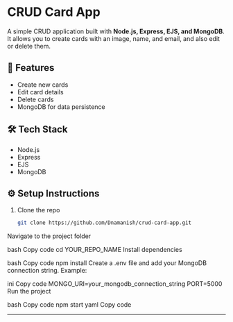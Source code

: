 # CRUD Card App

A simple CRUD application built with **Node.js, Express, EJS, and MongoDB**.  
It allows you to create cards with an image, name, and email, and also edit or delete them.

## 🚀 Features
- Create new cards
- Edit card details
- Delete cards
- MongoDB for data persistence

## 🛠 Tech Stack
- Node.js
- Express
- EJS
- MongoDB

## ⚙️ Setup Instructions
1. Clone the repo  
   ```bash
   git clone https://github.com/Dnamanish/crud-card-app.git
Navigate to the project folder

bash
Copy code
cd YOUR_REPO_NAME
Install dependencies

bash
Copy code
npm install
Create a .env file and add your MongoDB connection string. Example:

ini
Copy code
MONGO_URI=your_mongodb_connection_string
PORT=5000
Run the project

bash
Copy code
npm start
yaml
Copy code

---

